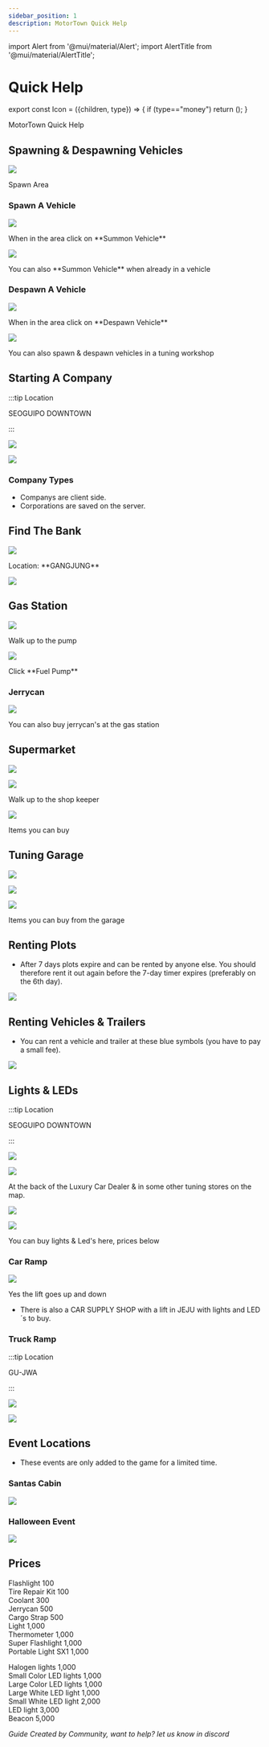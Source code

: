```yaml
---
sidebar_position: 1
description: MotorTown Quick Help
---
```

import Alert from '@mui/material/Alert';
import AlertTitle from '@mui/material/AlertTitle';


# Quick Help

export const Icon = ({children, type}) => {
  if (type=="money") return (<i class="fa-solid fa-coins text-warning"></i>);
}

MotorTown Quick Help

## Spawning & Despawning Vehicles

<div class="flex-vcenter mb-1">
    <img src="/img/games/mt/mtspawnarea.jpg"/>
<p>Spawn Area</p>
 </div>

### Spawn A Vehicle

<div class="flex-vcenter mb-1">
    <img src="/img/games/mt/mtspawnvehicle.png"/>
<p>When in the area click on **Summon Vehicle**</p>
 </div>
<div class="flex-vcenter mb-1">
    <img src="/img/games/mt/mtspawnvehicle2.png"/>
<p>You can also **Summon Vehicle** when already in a vehicle</p>
 </div>

### Despawn A Vehicle

<div class="flex-vcenter mb-1">
    <img src="/img/games/mt/mtdespawnvehicle.png"/>
<p>When in the area click on **Despawn Vehicle**</p>
 </div>
 <div class="flex-vcenter mb-1">
    <img src="/img/games/mt/mtdespawnvehicle2.png"/>
<p>You can also spawn & despawn vehicles in a tuning workshop</p>
 </div>


## Starting A Company
:::tip Location

SEOGUIPO DOWNTOWN

:::
<div class="flex-vcenter mb-1">
    <img src="/img/games/mt/mtstartcompany.png"/>
<p></p>
 </div>
 <div class="flex-vcenter mb-1">
    <img src="/img/games/mt/mtstartcompany2.jpg"/>
<p></p>
 </div>

### Company Types

- Companys are client side.
- Corporations are saved on the server.

## Find The Bank

<div class="flex-vcenter mb-1">
    <img src="/img/games/mt/mtfindbank.png"/>
<p>Location: **GANGJUNG**</p>
 </div>
 <div class="flex-vcenter mb-1">
    <img src="/img/games/mt/mtfindbank2.jpg"/>
<p></p>
 </div>

## Gas Station

 <div class="flex-vcenter mb-1">
    <img src="/img/games/mt/mtgasstation.jpg"/>
<p>Walk up to the pump</p>
 </div>
 <div class="flex-vcenter mb-1">
    <img src="/img/games/mt/mtgasstation2.jpg"/>
<p>Click **Fuel Pump**</p>
 </div>

### Jerrycan

<div class="flex-vcenter mb-1">
    <img src="/img/games/mt/mtgasstation3.jpg"/>
<p>You can also buy jerrycan's at the gas station</p>
 </div>

## Supermarket
<div class="flex-vcenter mb-1">
    <img src="/img/games/mt/mtsupermarket.jpg"/>
<p></p>
 </div>
<div class="flex-vcenter mb-1">
    <img src="/img/games/mt/mtsupermarket2.jpg"/>
<p>Walk up to the shop keeper</p>
 </div>
<div class="flex-vcenter mb-1">
    <img src="/img/games/mt/mtsupermarket3.jpg"/>
<p>Items you can buy</p>
 </div>

## Tuning Garage

<div class="flex-vcenter mb-1">
    <img src="/img/games/mt/mttuninggarage.jpg"/>
<p></p>
 </div>
<div class="flex-vcenter mb-1">
    <img src="/img/games/mt/mttuninggarage2.jpg"/>
<p></p>
 </div>
<div class="flex-vcenter mb-1">
    <img src="/img/games/mt/mttuninggarage3.jpg"/>
<p>Items you can buy from the garage</p>
 </div>

## Renting Plots
- After 7 days plots expire and can be rented by anyone else. You should therefore rent it out again before the 7-day timer expires (preferably on the 6th day).
<div class="flex-vcenter mb-1">
    <img src="/img/games/mt/mtrentingplots.png"/>
<p></p>
 </div>

## Renting Vehicles & Trailers
- You can rent a vehicle and trailer at these blue symbols (you have to pay a small fee).
<div class="flex-vcenter mb-1">
    <img src="/img/games/mt/mtrentvehtrail.jpg"/>
<p></p>
 </div>

## Lights & LEDs

:::tip Location

SEOGUIPO DOWNTOWN

:::
<div class="flex-vcenter mb-1">
    <img src="/img/games/mt/mtlightsleds.png"/>
<p></p>
 </div>
<div class="flex-vcenter mb-1">
    <img src="/img/games/mt/mtlightsleds2.jpg"/>
<p>At the back of the Luxury Car Dealer & in some other tuning stores on the map.</p>
 </div>
<div class="flex-vcenter mb-1">
    <img src="/img/games/mt/mtlightsleds3.jpg"/>
<p></p>
 </div>
 <div class="flex-vcenter mb-1">
    <img src="/img/games/mt/mtlightsleds4.jpg"/>
<p>You can buy lights & Led's here, prices below</p>
 </div>

### Car Ramp

 <div class="flex-vcenter mb-1">
    <img src="/img/games/mt/mtlightsleds5.jpg"/>
<p>Yes the lift goes up and down</p>
 </div>

- There is also a CAR SUPPLY SHOP with a lift in JEJU with lights and LED´s to buy.

### Truck Ramp
:::tip Location

GU-JWA

:::
 <div class="flex-vcenter mb-1">
    <img src="/img/games/mt/mttruckramp.png"/>
<p></p>
 </div>
 <div class="flex-vcenter mb-1">
    <img src="/img/games/mt/mttruckramp2.jpg"/>
<p></p>
 </div>

## Event Locations
- These events are only added to the game for a limited time.
### Santas Cabin
 <div class="flex-vcenter mb-1">
    <img src="/img/games/mt/mteventsanta.png"/>
<p></p>
 </div>

### Halloween Event
 <div class="flex-vcenter mb-1">
    <img src="/img/games/mt/mteventhalloween.png"/>
<p></p>
 </div>

## Prices

Flashlight <Icon type="money"></Icon> 100<br/>
Tire Repair Kit <Icon type="money"></Icon> 100<br/>
Coolant <Icon type="money"></Icon> 300<br/>
Jerrycan <Icon type="money"></Icon> 500<br/>
Cargo Strap <Icon type="money"></Icon> 500<br/>
Light <Icon type="money"></Icon> 1,000<br/>
Thermometer <Icon type="money"></Icon> 1,000<br/>
Super Flashlight <Icon type="money"></Icon> 1,000<br/>
Portable Light SX1 <Icon type="money"></Icon> 1,000<br/>

Halogen lights <Icon type="money"></Icon> 1,000<br/>
Small Color LED lights <Icon type="money"></Icon> 1,000<br/>
Large Color LED lights <Icon type="money"></Icon> 1,000<br/>
Large White LED light <Icon type="money"></Icon> 1,000<br/>
Small White LED light <Icon type="money"></Icon> 2,000<br/>
LED light <Icon type="money"></Icon> 3,000<br/>
Beacon <Icon type="money"></Icon> 5,000<br/>

*Guide Created by Community, want to help? let us know in discord*